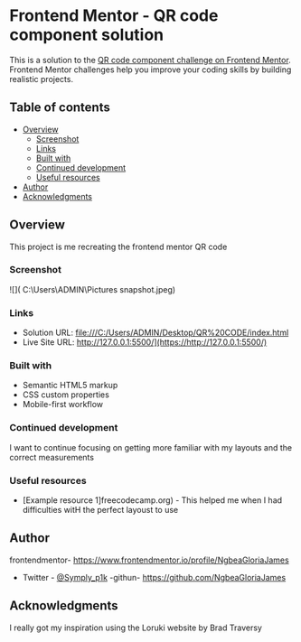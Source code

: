 # Frontend Mentor - QR code component solution

This is a solution to the [QR code component challenge on Frontend Mentor](https://www.frontendmentor.io/challenges/qr-code-component-iux_sIO_H). Frontend Mentor challenges help you improve your coding skills by building realistic projects.

## Table of contents

- [Overview](#overview)
  - [Screenshot](#screenshot)
  - [Links](#links)
  - [Built with](#built-with)
  - [Continued development](#continued-development)
  - [Useful resources](#useful-resources)
- [Author](#author)
- [Acknowledgments](#acknowledgments)

## Overview

This project is me recreating the frontend mentor QR code

### Screenshot

![]( C:\Users\ADMIN\Pictures snapshot.jpeg)

### Links

- Solution URL: [file:///C:/Users/ADMIN/Desktop/QR%20CODE/index.html](https://file:///C:/Users/ADMIN/Desktop/QR%20CODE/index.html)
- Live Site URL: http://127.0.0.1:5500/](https://http://127.0.0.1:5500/)

### Built with

- Semantic HTML5 markup
- CSS custom properties
- Mobile-first workflow

### Continued development

I want to continue focusing on getting more familiar with my layouts and the correct measurements

### Useful resources

- [Example resource 1]freecodecamp.org) - This helped me when I had difficulties witH the perfect layoust to use

## Author

frontendmentor- https://www.frontendmentor.io/profile/NgbeaGloriaJames

- Twitter - [@Symply_p1k](https://www.twitter.com/Symply_p1k)
  -githun- https://github.com/NgbeaGloriaJames

## Acknowledgments

I really got my inspiration using the Loruki website by Brad Traversy